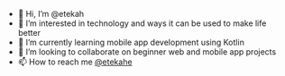 - 👋 Hi, I’m @etekah
- 👀 I’m interested in technology and ways it can be used to make life better
- 🌱 I’m currently learning mobile app development using Kotlin
- 💞️ I’m looking to collaborate on beginner web and mobile app projects
- 📫 How to reach me [@etekahe](https://twitter.com/etekahe)

<!---
etekah/etekah is a ✨ special ✨ repository because its `README.md` (this file) appears on your GitHub profile.
You can click the Preview link to take a look at your changes.
--->
